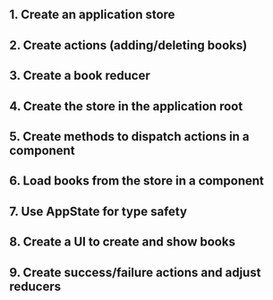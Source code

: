 ## 1. Create an application store

## 2. Create actions (adding/deleting books)

## 3. Create a book reducer

## 4. Create the store in the application root

## 5. Create methods to dispatch actions in a component

## 6. Load books from the store in a component

## 7. Use AppState for type safety

## 8. Create a UI to create and show books

## 9. Create success/failure actions and adjust reducers

